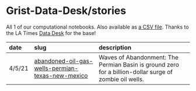 # Grist-Data-Desk/stories

All 1 of our computational notebooks. Also available as [a CSV file](stories.csv). Thanks to the LA Times [Data Desk](https://github.com/datadesk) for the base!

| date | slug | description |
|:--|:--|:--|
|  4/5/21 | [abandoned-oil-gas-wells-permian-texas-new-mexico](https://github.com/Grist-Data-Desk/abandoned-wells) | Waves of Abandonment: The Permian Basin is ground zero for a billion-dollar surge of zombie oil wells. |
